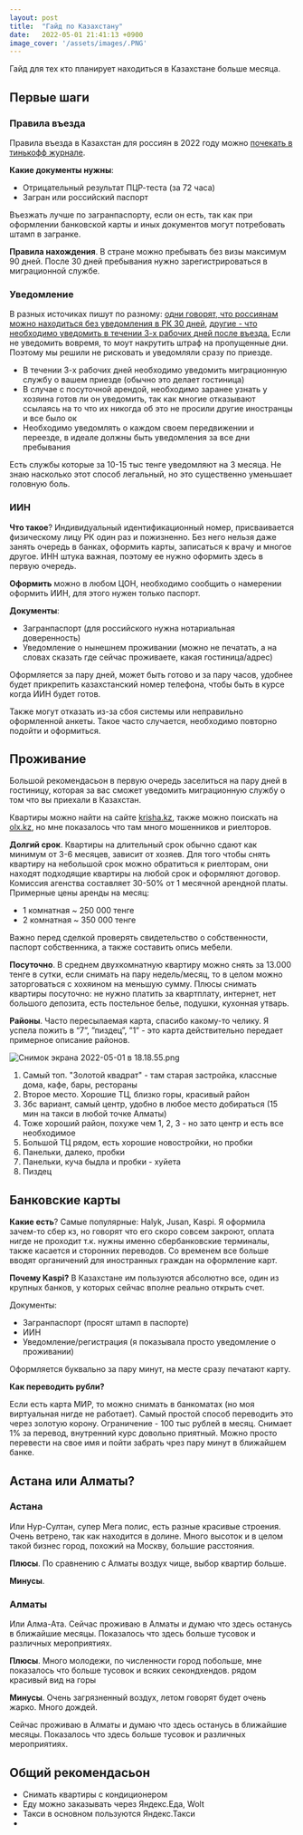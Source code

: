 ```yaml
---
layout: post
title:  "Гайд по Казахстану"
date:   2022-05-01 21:41:13 +0900
image_cover: '/assets/images/.PNG'
---
```


Гайд для тех кто планирует находиться в Казахстане больше месяца.

## Первые шаги

### Правила въезда

Правила въезда в Казахстан для россиян в 2022 году можно [почекать в тинькофф журнале](https://journal.tinkoff.ru/news/v-kazahstan-v-pandemiju/).

**Какие документы нужны**: 

- Отрицательный результат ПЦР-теста (за 72 часа)
- Загран или российский паспорт

Въезжать лучше по загранпаспорту, если он есть, так как при оформлении банковской карты и иных документов могут потребовать штамп в загранке.

**Правила нахождения**. В стране можно пребывать без визы максимум 90 дней. После 30 дней пребывания нужно зарегистрироваться в миграционной службе.

### Уведомление

В разных источиках пишут по разному: [одни говорят, что россиянам можно находиться без уведомления в РК 30 дней](http://consular.rfembassy.ru/lm/konsulskie_voprosy/poseshenie_rk/), [другие - что необходимо уведомить в течении 3-х рабочих дней после въезда.](https://new.wpk.kz/kzvisaf) Если не уведомить вовремя, то моут накрутить штраф на пропущенные дни. Поэтому мы решили не рисковать и уведомляли сразу по приезде.

- В течении 3-х рабочих дней необходимо уведомить миграционную службу о вашем приезде (обычно это делает гостиница)
- В случае с посуточной арендой, необходимо заранее узнать у хозяина готов ли он уведомить, так как многие отказывают ссылаясь на то что их никогда об это не просили другие иностранцы и все было ок
- Необходимо уведомлять о каждом своем передвижении и переезде, в идеале должны быть уведомления за все дни пребывания

Есть службы которые за 10-15 тыс тенге уведомляют на 3 месяца. Не знаю насколько этот способ легальный, но это существенно уменьшает головную боль.

### ИИН

**Что такое**? Индивидуальный идентификационный номер, присваивается физическому лицу РК один раз и пожизненно. Без него нельзя даже занять очередь в банках, оформить карты, записаться к врачу и многое другое. ИНН штука важная, поэтому ее нужно оформить здесь в первую очередь.

**Оформить** можно в любом ЦОН, необходимо сообщить о намерении оформить ИИН, для этого нужен только паспорт.

**Документы**: 

- Загранпаспорт (для российского нужна нотариальная доверенность)
- Уведомление о нынешнем проживании (можно не печатать, а на словах сказать где сейчас проживаете, какая гостиница/адрес)

Оформляется за пару дней, может быть готово и за пару часов, удобнее будет прикрепить казахстанский номер телефона, чтобы быть в курсе когда ИИН будет готов. 

Также могут отказать из-за сбоя системы или неправильно оформленной анкеты. Такое часто случается, необходимо повторно подойти и оформиться.

## Проживание

Большой рекомендасьон в первую очередь заселиться на пару дней в гостиницу, которая за вас сможет уведомить миграционную службу о том что вы приехали в Казахстан.

Квартиры можно найти на сайте [krisha.kz](https://krisha.kz/), также можно поискать на [olx.kz](https://www.olx.kz/), но мне показалось что там много мошенников и риелторов.

**Долгий срок**. Квартиры на длительный срок обычно сдают как минимум от 3-6 месяцев, зависит от хозяев. Для того чтобы снять квартиру на небольшой срок можно обратиться к риелторам, они находят подходящие квартиры на любой срок и оформляют договор. Комиссия агенства составляет 30-50% от 1 месячной арендной платы. Примерные цены аренды на месяц:

- 1 комнатная ~ 250 000 тенге
- 2 комнатная ~ 350 000 тенге

Важно перед сделкой проверять свидетельство о собственности, паспорт собственника, а также составить опись мебели.

**Посуточно**. В среднем двухкомнатную квартиру можно снять за 13.000 тенге в сутки, если снимать на пару недель/месяц, то в целом можно заторговаться с хохяином на меньшую сумму. Плюсы снимать квартиры посуточно: не нужно платить за квартплату, интернет, нет большого депозита, есть постельное белье, подушки, кухонная утварь.

**Районы**. Часто пересылаемая карта, спасибо какому-то челику. Я успела пожить в “7”, ”пиздец”, ”1” - это карта действительно передает примерное описание районов.

![Снимок экрана 2022-05-01 в 18.18.55.png](https://s3-us-west-2.amazonaws.com/secure.notion-static.com/3bf799c3-5f90-4113-bf7c-6496a036cc0a/Снимок_экрана_2022-05-01_в_18.18.55.png)

1. Самый топ. "Золотой квадрат" - там старая застройка, классные дома, кафе, бары, рестораны
2. Второе место. Хорошие ТЦ, близко горы, красивый район
3. Збс вариант, самый центр, удобно в любое место добираться (15 мин на такси в любой точке Алматы)
4. Тоже хороший район, похуже чем 1, 2, 3 - но зато центр и есть все необходимое
5. Большой ТЦ рядом, есть хорошие новостройки, но пробки
6. Панельки, далеко, пробки
7. Панельки, куча быдла и пробки - хуйета
8. Пиздец

## Банковские карты

**Какие есть**? Самые популярные: Halyk, Jusan, Kaspi. Я оформила зачем-то сбер кз, но говорят что его скоро совсем закроют, оплата нигде не проходит т.к. нужны именно сбербанковские терминалы, также касается и сторонних переводов. Со временем все больше вводят органичений для иностранных граждан на оформление карт.

**Почему Kaspi?** В Казахстане им пользуются абсолютно все, один из крупных банков, у которых сейчас вполне реально открыть счет. 

Документы:
- Загранпаспорт (просят штамп в паспорте)
- ИИН
- Уведомление/регистрация (я показывала просто уведомление о проживании)

Оформляется буквально за пару минут, на месте сразу печатают карту.

**Как переводить рубли?**  

Если есть карта МИР, то можно снимать в банкоматах (но моя виртуальная нигде не работает). Самый простой способ переводить это через золотую корону. Ограничение - 100 тыс рублей в месяц. Снимает 1% за перевод, внутренний курс довольно приятный. Можно просто перевести на свое имя и пойти забрать чрез пару минут в ближайшем банке.

## Астана или Алматы?

### Астана

Или Нур-Султан, супер Мега полис, есть разные красивые строения. Очень ветрено, так как находится в долине. Много высоток и в целом такой бизнес город, похожий на Москву, большие расстояния. 

**Плюсы**. По сравнению с Алматы воздух чище, выбор квартир больше.

**Минусы**. 

### Алматы

Или Алма-Ата. Сейчас проживаю в Алматы и думаю что здесь останусь в ближайшие месяцы. Показалось что здесь больше тусовок и различных мероприятиях.

**Плюсы**. Много молодежи, по численности город побольше, мне показалось что больше тусовок и всяких секондхендов. рядом красивый вид на горы

**Минусы**. Очень загрязненный воздух, летом говорят будет очень жарко. Много дождей.

Сейчас проживаю в Алматы и думаю что здесь останусь в ближайшие месяцы. Показалось что здесь больше тусовок и различных мероприятиях.

## Общий рекомендасьон

- Снимать квартиры с кондиционером
- Еду можно заказывать через Яндекс.Еда, Wolt
- Такси в основном пользуются Яндекс.Такси
-
